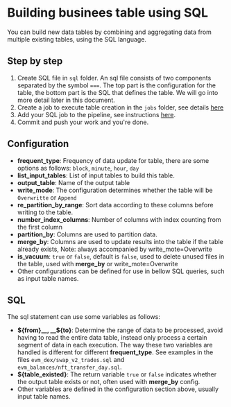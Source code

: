 # Building businees table using SQL

You can build new data tables by combining and aggregating data from multiple existing tables, using the SQL language.

## Step by step

1. Create SQL file in `sql` folder. An sql file consists of two components separated by the symbol `===`. The top part is the configuration for the table, the bottom part is the SQL that defines the table. We will go into more detail later in this document.
2. Create a job to execute table creation in the `jobs` folder, see details [here](/jobs/README.md)
3. Add your SQL job to the pipeline, see instructions [here](/airflow/README.md).
4. Commit and push your work and you're done.

## Configuration

- __frequent_type__: Frequency of data update for table, there are some options as follows: `block`, `minute`, `hour`, `day`
- __list_input_tables__: List of input tables to build this table.
- __output_table__: Name of the output table
- __write_mode__: The configuration determines whether the table will be `Overwritte` or `Append`
- __re_partition_by_range__: Sort data according to these columns before writing to the table.
- __number_index_columns__: Number of columns with index counting from the first column
- __partition_by__: Columns are used to partition data.
- __merge_by__: Columns are used to update results into the table if the table already exists, Note: always accompanied by write_mote=Overwrite
- __is_vacuum__: `true` or `false`, default is `false`, used to delete unused files in the table, used with __merge_by__ or write_mote=Overwrite
- Other configurations can be defined for use in bellow SQL queries, such as input table names.

## SQL

The sql statement can use some variables as follows:

- __${from}__, __${to}__: Determine the range of data to be processed, avoid having to read the entire data table, instead only process a certain segment of data in each execution. The way these two variables are handled is different for different __frequent_type__. See examples in the files `evm_dex/swap_v2_trades.sql` and `evm_balances/nft_transfer_day.sql`.
- __${table_existed}__: The return variable `true` or `false` indicates whether the output table exists or not, often used with __merge_by__ config.
- Other variables are defined in the configuration section above, usually input table names.

